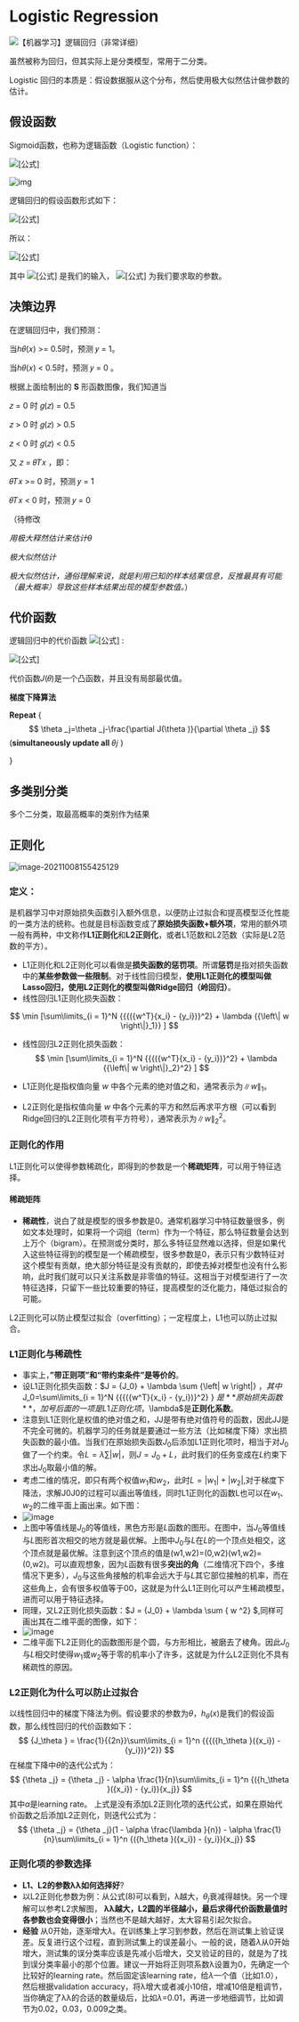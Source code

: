 # Logistic Regression

![【机器学习】逻辑回归（非常详细）](笔记.assets/v2-35393b75f51c81bb3c09774e76a7d91c_1440w.jpg)

虽然被称为回归，但其实际上是分类模型，常用于二分类。

Logistic 回归的本质是：假设数据服从这个分布，然后使用极大似然估计做参数的估计。

## 假设函数

Sigmoid函数，也称为逻辑函数（Logistic function）：

![[公式]](https://www.zhihu.com/equation?tex=g%28z%29%3D+%5Cfrac%7B1%7D%7B1%2Be%5E%7B-z%7D%7D)

![img](笔记.assets/v2-1562a80cf766ecfe77155fa84931e745_720w.png)

逻辑回归的假设函数形式如下：

![[公式]](https://www.zhihu.com/equation?tex=h_%5Ctheta%28x%29+%3D+g%28%5Ctheta%5ET+x%29%2C+g%28z%29%3D+%5Cfrac%7B1%7D%7B1%2Be%5E%7B-z%7D%7D)

所以：

![[公式]](https://www.zhihu.com/equation?tex=h_%5Ctheta%28x%29%3D+%5Cfrac%7B1%7D%7B1%2Be%5E%7B-%5Ctheta%5ETx%7D%7D)

其中 ![[公式]](https://www.zhihu.com/equation?tex=x) 是我们的输入， ![[公式]](https://www.zhihu.com/equation?tex=%5Ctheta) 为我们要求取的参数。

## 决策边界

在逻辑回归中，我们预测：

当ℎ𝜃(𝑥) >= 0.5时，预测 𝑦 = 1。 

当ℎ𝜃(𝑥) < 0.5时，预测 𝑦 = 0 。

根据上面绘制出的 **S** 形函数图像，我们知道当

𝑧 = 0 时 𝑔(𝑧) = 0.5 

𝑧 > 0 时 𝑔(𝑧) > 0.5 

𝑧 < 0 时 𝑔(𝑧) < 0.5 

又 𝑧 = 𝜃𝑇𝑥 ，即：

𝜃𝑇𝑥 >= 0 时，预测 𝑦 = 1 

𝜃𝑇𝑥 < 0 时，预测 𝑦 = 0

（待修改

*用极大释然估计来估计$\theta$*

*极大似然估计*

*极大似然估计，通俗理解来说，就是利用已知的样本结果信息，反推最具有可能（最大概率）导致这些样本结果出现的模型参数值。*）

## 代价函数

逻辑回归中的代价函数 ![[公式]](https://www.zhihu.com/equation?tex=J%28%5Ctheta%29) :

![[公式]](https://www.zhihu.com/equation?tex=J%28%5Ctheta%29+%3D+-%5Cfrac%7B+1+%7D%7B+m+%7D%5B%5Csum_%7B+i%3D1+%7D%5E%7B+m+%7D+%28%7By%5E%7B%28i%29%7D+%5Clog+h_%5Ctheta%28x%5E%7B%28i%29%7D%29+%2B+%281-y%5E%7B%28i%29%7D%29+%5Clog+%281-h_%5Ctheta%28x%5E%7B%28i%29%7D%29%7D%29%5D)

代价函数𝐽(𝜃)是一个凸函数，并且没有局部最优值。

**梯度下降算法**

**Repeat** { 
$$
\theta _j=\theta _j-\frac{\partial J(\theta )}{\partial \theta _j}
$$
(**simultaneously update all** 𝜃𝑗 ) 

}

## 多类别分类

多个二分类，取最高概率的类别作为结果

## 正则化

![image-20211008155425129](笔记.assets/image-20211008155425129.png)

### 定义：

是机器学习中对原始损失函数引入额外信息，以便防止过拟合和提高模型泛化性能的一类方法的统称。也就是目标函数变成了**原始损失函数+额外项**，常用的额外项一般有两种，中文称作**L1正则化**和**L2正则化**，或者L1范数和L2范数（实际是L2范数的平方）。

- L1正则化和L2正则化可以看做是**损失函数的惩罚项**。所谓**惩罚**是指对损失函数中的**某些参数做一些限制**。对于线性回归模型，**使用L1正则化的模型叫做Lasso回归，使用L2正则化的模型叫做Ridge回归（岭回归）**。
- 线性回归L1正则化损失函数：

$$
\min [\sum\limits_{i = 1}^N {{{({w^T}{x_i} - {y_i})}^2} + \lambda {{\left\| w \right\|}_1}} ]
$$

- 线性回归L2正则化损失函数：
  $$
  \min [\sum\limits_{i = 1}^N {{{({w^T}{x_i} - {y_i})}^2} + \lambda {{\left\| w \right\|}_2}^2} ]
  $$

- L1正则化是指权值向量 $w$ 中各个元素的绝对值之和，通常表示为${{{\left\| w \right\|}_1}}$。
- L2正则化是指权值向量 $w$ 中各个元素的平方和然后再求平方根（可以看到Ridge回归的L2正则化项有平方符号），通常表示为${{{\left\| w \right\|}_2^2}}$。

### 正则化的作用

L1正则化可以使得参数稀疏化，即得到的参数是一个**稀疏矩阵**，可以用于特征选择。

#### 稀疏矩阵

- **稀疏性**，说白了就是模型的很多参数是0。通常机器学习中特征数量很多，例如文本处理时，如果将一个词组（term）作为一个特征，那么特征数量会达到上万个（bigram）。在预测或分类时，那么多特征显然难以选择，但是如果代入这些特征得到的模型是一个稀疏模型，很多参数是0，表示只有少数特征对这个模型有贡献，绝大部分特征是没有贡献的，即使去掉对模型也没有什么影响，此时我们就可以只关注系数是非零值的特征。这相当于对模型进行了一次特征选择，只留下一些比较重要的特征，提高模型的泛化能力，降低过拟合的可能。

L2正则化可以防止模型过拟合（overfitting）；一定程度上，L1也可以防止过拟合。

### L1正则化与稀疏性

- 事实上，**”带正则项”和“带约束条件”是等价的**。
- 设L1正则化损失函数：$J = {J_0} + \lambda \sum {\left| w \right|} $，其中$J_0=\sum\limits_{i = 1}^N {{{({w^T}{x_i} - {y_i})}^2} } $是**原始损失函数**，加号后面的一项是L1正则化项，$\lambda$是**正则化系数**。
- 注意到L1正则化是权值的绝对值之和，JJ是带有绝对值符号的函数，因此JJ是不完全可微的。机器学习的任务就是要通过一些方法（比如梯度下降）求出损失函数的最小值。当我们在原始损失函数$J_0$后添加L1正则化项时，相当于对$J_0$做了一个约束。令$L={\lambda \sum {{\left| w \right|}}}$，则$J=J_0+L$，此时我们的任务变成在$L$约束下求出$J_0$取最小值的解。
- 考虑二维的情况，即只有两个权值$w_1$和$w_2$，此时$L=|w_1|+|w_2|$,对于梯度下降法，求解J0J0的过程可以画出等值线，同时L1正则化的函数L也可以在$w_1$、$w_2$的二维平面上画出来。如下图：
- ![image](逻辑回归.assets/o_L1.png)
- 上图中等值线是$J_0$的等值线，黑色方形是$L$函数的图形。在图中，当$J_0$等值线与$L$图形首次相交的地方就是最优解。上图中$J_0$与$L$在$L$的一个顶点处相交，这个顶点就是最优解。注意到这个顶点的值是(w1,w2)=(0,w2)(w1,w2)=(0,w2)。可以直观想象，因为$L$函数有很多**突出的角**（二维情况下四个，多维情况下更多），$J_0$与这些角接触的机率会远大于与$L$其它部位接触的机率，而在这些角上，会有很多权值等于00，这就是为什么L1正则化可以产生稀疏模型，进而可以用于特征选择。
- 同理，又L2正则化损失函数：$J = {J_0} + \lambda \sum { w ^2} $,同样可画出其在二维平面的图像，如下：
- ![image](逻辑回归.assets/o_L2-16341821857552.png)
- 二维平面下L2正则化的函数图形是个圆，与方形相比，被磨去了棱角。因此$J_0$与$L$相交时使得$w_1$或$w_2$等于零的机率小了许多，这就是为什么L2正则化不具有稀疏性的原因。

### L2正则化为什么可以防止过拟合

以线性回归中的梯度下降法为例。假设要求的参数为$\theta$，$h_θ(x)$是我们的假设函数，那么线性回归的代价函数如下：
$$
{J_\theta } = \frac{1}{{2n}}\sum\limits_{i = 1}^n {{{({h_\theta }({x_i}) - {y_i})}^2}} 
$$
在梯度下降中$\theta$的迭代公式为：
$$
{\theta _j} = {\theta _j} - \alpha \frac{1}{n}\sum\limits_{i = 1}^n {({h_\theta }({x_i}) - {y_i}){x_j}}
$$
其中$\alpha$是learning rate。 上式是没有添加L2正则化项的迭代公式，如果在原始代价函数之后添加L2正则化，则迭代公式为：
$$
{\theta _j} = {\theta _j}(1 - \alpha \frac{\lambda }{n}) - \alpha \frac{1}{n}\sum\limits_{i = 1}^n {({h_\theta }({x_i}) - {y_i}){x_j}}
$$

### 正则化项的参数选择

- **L1、L2的参数λλ如何选择好**?
- 以L2正则化参数为例：从公式(8)可以看到，λ越大，$\theta_j$衰减得越快。另一个理解可以参考L2求解图， **λλ越大，L2圆的半径越小，最后求得代价函数最值时各参数也会变得很小**；当然也不是越大越好，太大容易引起欠拟合。
- **经验**
  从0开始，逐渐增大$\lambda$。在训练集上学习到参数，然后在测试集上验证误差。反复进行这个过程，直到测试集上的误差最小。一般的说，随着$\lambda$从0开始增大，测试集的误分类率应该是先减小后增大，交叉验证的目的，就是为了找到误分类率最小的那个位置。建议一开始将正则项系数λ设置为0，先确定一个比较好的learning rate。然后固定该learning rate，给$\lambda$一个值（比如1.0），然后根据validation accuracy，将λ增大或者减小10倍，增减10倍是粗调节，当你确定了λλ的合适的数量级后，比如$\lambda$=0.01，再进一步地细调节，比如调节为0.02，0.03，0.009之类。
